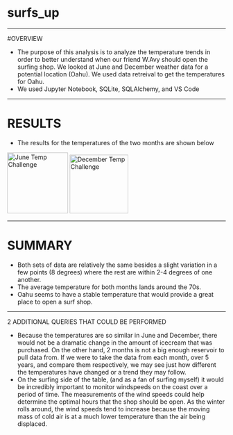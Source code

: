 # surfs_up
-------------
#OVERVIEW
- The purpose of this analysis is to analyze the temperature trends in order to better understand when our friend W.Avy should open the surfing shop. We looked at June and December weather data for a potential location (Oahu). We used data retreival to get the temperatures for Oahu.
- We used Jupyter Notebook, SQLite, SQLAlchemy, and VS Code

-------------

# RESULTS
- The results for the temperatures of the two months are shown below
<img width="140" alt="June Temp Challenge" src="https://user-images.githubusercontent.com/107223178/183724927-b7134e9c-5b6f-4a43-a7ef-7df725f1f82f.png">
<img width="135" alt="December Temp Challenge" src="https://user-images.githubusercontent.com/107223178/183724944-6239cc86-77dc-4215-88dc-5b83e1f3904c.png">

-------------

# SUMMARY
- Both sets of data are relatively the same besides a slight variation in a few points (8 degrees) where the rest are within 2-4 degrees of one another.
- The average temperature for both months lands around the 70s.
- Oahu seems to have a stable temperature that would provide a great place to open a surf shop.

-------------

2 ADDITIONAL QUERIES THAT COULD BE PERFORMED
- Because the temperatures are so similar in June and December, there would not be a dramatic change in the amount of icecream that was purchased. On the other hand, 2 months is not a big enough reservoir to pull data from. If we were to take the data from each month, over 5 years, and compare them respectively, we may see just how different the temperatures have changed or a trend they may follow.
- On the surfing side of the table, (and as a fan of surfing myself) it would be incredibly important to monitor windspeeds on the coast over a period of time. The measurements of the wind speeds could help determine the optimal hours that the shop should be open. As the winter rolls around, the wind speeds tend to increase because the moving mass of cold air is at a much lower temperature than the air being displaced.
